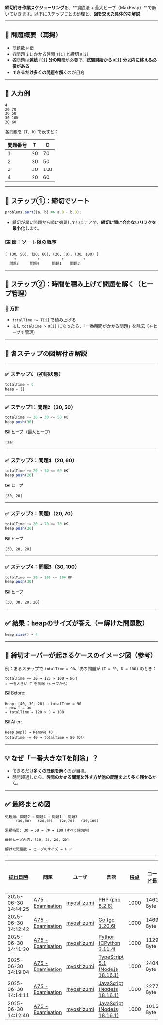 **締切付き作業スケジューリング**を、\*\*貪欲法 + 最大ヒープ（MaxHeap）\*\*で解いていきます。以下にステップごとの処理と、**図を交えた具体的な解説**

---

## 🔰 問題概要（再掲）

* 問題数 `N` 個
* 各問題 `i` にかかる時間 `T[i]` と締切 `D[i]`
* 各問題は**連続 `T[i]` 分の時間**が必要で、**試験開始から `D[i]` 分以内に終える必要がある**
* **できるだけ多くの問題を解く**のが目的

---

## 📘 入力例

```
4
20 70
30 50
30 100
20 60
```

各問題を `(T, D)` で表すと：

| 問題番号 | T  | D   |
| ---- | -- | --- |
| 1    | 20 | 70  |
| 2    | 30 | 50  |
| 3    | 30 | 100 |
| 4    | 20 | 60  |

---

## 🧩 ステップ①：締切でソート

```ts
problems.sort((a, b) => a.D - b.D);
```

* 締切が早い問題から順に処理していくことで、**締切に間に合わないリスクを最小化**します。

### 🖼 図：ソート後の順序

```
[ (30, 50), (20, 60), (20, 70), (30, 100) ]
    ↑          ↑          ↑         ↑
  問題2     問題4      問題1    問題3
```

---

## 🧩 ステップ②：時間を積み上げて問題を解く（ヒープ管理）

### 🧠 方針

* `totalTime += T[i]` で積み上げる
* もし `totalTime > D[i]` になったら、「一番時間がかかる問題」を除去（←ヒープで管理）

---

## 🧮 各ステップの図解付き解説

---

### ✅ ステップ0（初期状態）

```ts
totalTime = 0
heap = []
```

---

### ✅ ステップ1：問題2（30, 50）

```ts
totalTime += 30 → 30 <= 50 OK
heap.push(30)
```

🖼 ヒープ（最大ヒープ）

```
[30]
```

---

### ✅ ステップ2：問題4（20, 60）

```ts
totalTime += 20 → 50 <= 60 OK
heap.push(20)
```

🖼 ヒープ

```
[30, 20]
```

---

### ✅ ステップ3：問題1（20, 70）

```ts
totalTime += 20 → 70 <= 70 OK
heap.push(20)
```

🖼 ヒープ

```
[30, 20, 20]
```

---

### ✅ ステップ4：問題3（30, 100）

```ts
totalTime += 30 → 100 <= 100 OK
heap.push(30)
```

🖼 ヒープ

```
[30, 30, 20, 20]
```

---

## ✅ 結果：heapのサイズが答え（＝解けた問題数）

```ts
heap.size() → 4
```

---

## 🧠 締切オーバーが起きるケースのイメージ図（参考）

例：あるステップで `totalTime = 90`、次の問題が `(T = 30, D = 100)` のとき：

```
totalTime += 30 → 120 > 100 → NG！
⇒ 一番大きい T を削除（ヒープから）
```

🖼 Before:

```
Heap: [40, 30, 20] → totalTime = 90
+ New T = 30
⇒ totalTime = 120 > D = 100
```

🖼 After:

```
Heap.pop() → Remove 40
totalTime -= 40 → totalTime = 80（OK）
```

---

## 💡 なぜ「一番大きなTを削除」？

* できるだけ**多くの問題を解く**のが目標。
* 時間超過したら、**時間のかかる問題を外す方が他の問題をより多く残せる**から。

---

## ✅ 最終まとめ図

```
処理順: 問題2 → 問題4 → 問題1 → 問題3
     (30,50)   (20,60)   (20,70)   (30,100)

累積時間: 30 → 50 → 70 → 100（すべて締切内）

最終ヒープ内容: [30, 30, 20, 20]

解けた問題数 = ヒープのサイズ = 4 ✅
```

---
| [提出日時](https://atcoder.jp/contests/tessoku-book/submissions/me?desc=true&orderBy=created) | 問題 | ユーザ | 言語 | [得点](https://atcoder.jp/contests/tessoku-book/submissions/me?desc=true&orderBy=score) | [コード長](https://atcoder.jp/contests/tessoku-book/submissions/me?orderBy=source_length) | 結果 | [実行時間](https://atcoder.jp/contests/tessoku-book/submissions/me?orderBy=time_consumption) | [メモリ](https://atcoder.jp/contests/tessoku-book/submissions/me?orderBy=memory_consumption) |  |
| --- | --- | --- | --- | --- | --- | --- | --- | --- | --- |
| 2025-06-30 14:44:25 | [A75 - Examination](https://atcoder.jp/contests/tessoku-book/tasks/tessoku_book_bw) | [myoshizumi](https://atcoder.jp/users/myoshizumi) | [PHP (php 8.2.8)](https://atcoder.jp/contests/tessoku-book/submissions/me?f.Language=5016) | 1000 | 1461 Byte | **AC** | 16 ms | 21660 KiB | [詳細](https://atcoder.jp/contests/tessoku-book/submissions/67196693) |
| 2025-06-30 14:42:42 | [A75 - Examination](https://atcoder.jp/contests/tessoku-book/tasks/tessoku_book_bw) | [myoshizumi](https://atcoder.jp/users/myoshizumi) | [Go (go 1.20.6)](https://atcoder.jp/contests/tessoku-book/submissions/me?f.Language=5002) | 1000 | 1469 Byte | **AC** | 1 ms | 1628 KiB | [詳細](https://atcoder.jp/contests/tessoku-book/submissions/67196652) |
| 2025-06-30 14:41:30 | [A75 - Examination](https://atcoder.jp/contests/tessoku-book/tasks/tessoku_book_bw) | [myoshizumi](https://atcoder.jp/users/myoshizumi) | [Python (CPython 3.11.4)](https://atcoder.jp/contests/tessoku-book/submissions/me?f.Language=5055) | 1000 | 1129 Byte | **AC** | 20 ms | 10700 KiB | [詳細](https://atcoder.jp/contests/tessoku-book/submissions/67196627) |
| 2025-06-30 14:19:04 | [A75 - Examination](https://atcoder.jp/contests/tessoku-book/tasks/tessoku_book_bw) | [myoshizumi](https://atcoder.jp/users/myoshizumi) | [TypeScript 5.1 (Node.js 18.16.1)](https://atcoder.jp/contests/tessoku-book/submissions/me?f.Language=5058) | 1000 | 2404 Byte | **AC** | 47 ms | 42956 KiB | [詳細](https://atcoder.jp/contests/tessoku-book/submissions/67196216) |
| 2025-06-30 14:14:11 | [A75 - Examination](https://atcoder.jp/contests/tessoku-book/tasks/tessoku_book_bw) | [myoshizumi](https://atcoder.jp/users/myoshizumi) | [JavaScript (Node.js 18.16.1)](https://atcoder.jp/contests/tessoku-book/submissions/me?f.Language=5009) | 1000 | 2277 Byte | **AC** | 41 ms | 42816 KiB | [詳細](https://atcoder.jp/contests/tessoku-book/submissions/67196132) |
| 2025-06-30 14:12:40 | [A75 - Examination](https://atcoder.jp/contests/tessoku-book/tasks/tessoku_book_bw) | [myoshizumi](https://atcoder.jp/users/myoshizumi) | [JavaScript (Node.js 18.16.1)](https://atcoder.jp/contests/tessoku-book/submissions/me?f.Language=5009) | 1000 | 1015 Byte | **AC** | 42 ms | 42812 KiB | [詳細](https://atcoder.jp/contests/tessoku-book/submissions/67196100) |